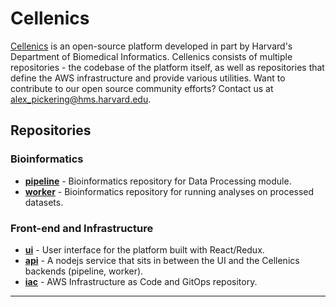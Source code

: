 # Cellenics

[Cellenics](https://scp.biomage.net/) is an open-source platform developed in part by Harvard's Department of Biomedical Informatics. Cellenics consists of multiple repositories - the codebase of the platform itself, as well as repositories that define the AWS infrastructure and provide various utilities. Want to contribute to our open source community efforts? Contact us at alex_pickering@hms.harvard.edu.

## Repositories


### Bioinformatics


- **[pipeline](https://github.com/hms-dbmi-cellenics/pipeline)** - Bioinformatics repository for Data Processing module.
- **[worker](https://github.com/hms-dbmi-cellenics/worker)** - Bioinformatics repository for running analyses on processed datasets.

### Front-end and Infrastructure
- **[ui](https://github.com/hms-dbmi-cellenics/ui)** - User interface for the platform built with React/Redux.
- **[api](https://github.com/hms-dbmi-cellenics/api)** - A nodejs service that sits in between the UI and the Cellenics backends (pipeline, worker).
- **[iac](https://github.com/hms-dbmi-cellenics/iac)** - AWS Infrastructure as Code and GitOps repository.

----
